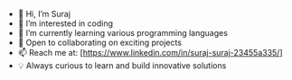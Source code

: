 - 👋 Hi, I’m Suraj
- 👀 I’m interested in coding
- 🌱 I’m currently learning various programming languages
- 🤝 Open to collaborating on exciting projects  
- 📫 Reach me at: [https://www.linkedin.com/in/suraj-suraj-23455a335/]
- 💡 Always curious to learn and build innovative solutions 
<!---
Kaushik11mus/Kaushik11mus is a ✨ special ✨ repository because its `README.md` (this file) appears on your GitHub profile.
You can click the Preview link to take a look at your changes.
--->
